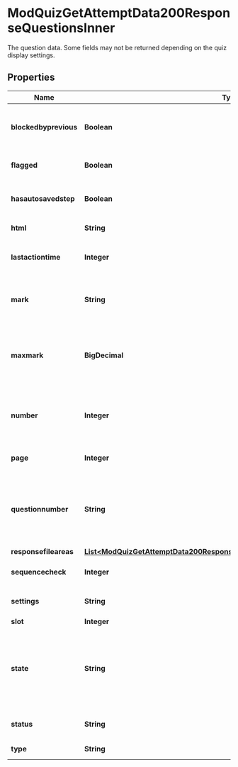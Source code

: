 

# ModQuizGetAttemptData200ResponseQuestionsInner

The question data. Some fields may not be returned depending on the quiz display settings.

## Properties

| Name | Type | Description | Notes |
|------------ | ------------- | ------------- | -------------|
|**blockedbyprevious** | **Boolean** | whether the question is blocked by the previous question |  [optional] |
|**flagged** | **Boolean** | whether the question is flagged or not |  [optional] |
|**hasautosavedstep** | **Boolean** | whether this question attempt has autosaved data |  [optional] |
|**html** | **String** | the question rendered |  [optional] |
|**lastactiontime** | **Integer** | the timestamp of the most recent step in this question attempt |  [optional] |
|**mark** | **String** | the mark awarded.                     It will be returned only if the user is allowed to see it. |  [optional] |
|**maxmark** | **BigDecimal** | the maximum mark possible for this question attempt.                     It will be returned only if the user is allowed to see it. |  [optional] |
|**number** | **Integer** | DO NOT USE. Use questionnumber. Only retained for backwards compatibility. |  [optional] |
|**page** | **Integer** | page of the quiz this question appears on |  [optional] |
|**questionnumber** | **String** | The question number to display for this question, e.g. \&quot;7\&quot;, \&quot;i\&quot; or \&quot;Custom-B)\&quot;. |  [optional] |
|**responsefileareas** | [**List&lt;ModQuizGetAttemptData200ResponseQuestionsInnerResponsefileareasInner&gt;**](ModQuizGetAttemptData200ResponseQuestionsInnerResponsefileareasInner.md) |  |  [optional] |
|**sequencecheck** | **Integer** | the number of real steps in this attempt |  [optional] |
|**settings** | **String** | Question settings (JSON encoded). |  [optional] |
|**slot** | **Integer** | slot number |  [optional] |
|**state** | **String** | the state where the question is in.                     It will not be returned if the user cannot see it due to the quiz display correctness settings. |  [optional] |
|**status** | **String** | current formatted state of the question |  [optional] |
|**type** | **String** | question type, i.e: multichoice |  [optional] |



